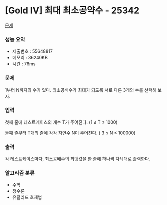 # [Gold IV] 최대 최소공약수 - 25342
<a href="https://www.acmicpc.net/problem/25342">문제</a>

### 성능 요약
- 제출번호 : 55648817	 <br>
- 메모리 : 36240KB <br>
- 시간 : 76ms

### 문제
1부터 N까지의 수가 있다. 
최소공배수가 최대가 되도록 서로 다른 3개의 수를 선택해 보자.

### 입력
첫째 줄에 테스트케이스의 개수 T가 주어진다. (1 ≤ T ≤ 1000)

둘째 줄부터 T개의 줄에 각각 자연수 N이 주어진다. ( 3 ≤ N ≤ 100000)

### 출력
각 테스트케이스마다, 최소공배수의 최댓값을 한 줄에 하나씩 차례대로 출력한다.

### 알고리즘 분류
- 수학
- 정수론
- 유클리드 호제법
